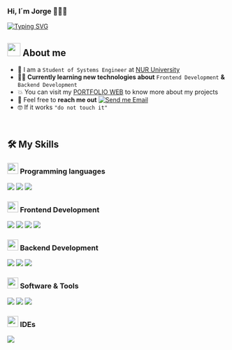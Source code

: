 ### Hi, I´m Jorge 👋🧑‍💻

[![Typing SVG](https://readme-typing-svg.herokuapp.com?font=Open+Sans&weight=800&pause=1000&random=false&width=435&lines=Welcome+to+my+github+profile!;Frontend+and+Backend+developer;I'm+still+a+student)](https://git.io/typing-svg)

<!--About Me-->

## <picture><img src = "https://github.com/7oSkaaa/7oSkaaa/blob/main/Images/about_me.gif?raw=true" width = 30px></picture> About me

- :school: I am a `Student of Systems Engineer` at [NUR University](https://www.nur.edu/)
- :technologist: **Currently learning new technologies about** `Frontend Development` **&** `Backend Development`
- :boom: You can visit my [PORTFOLIO WEB](https://portfolio-jorgeporizrojas.netlify.app/) to know more about my projects
- :email: Feel free to **reach me out** [![Send me Email](https://img.shields.io/static/v1?label=jorgepr22@outlook.com&amp;message=email&amp;color=EA4335&amp;style=flat-square)](mailto:jorgepr22@outlook.com)
- :nerd_face: If it works `"do not touch it"`

<br>

<!-- find the icons used in this READMI here -> https://github.com/tandpfun/skill-icons -->
## 🛠️ My Skills

### <picture> <img src = "https://github.com/7oSkaaa/7oSkaaa/blob/main/Images/Programming_Languages.gif?raw=true" width = 25px>  </picture> Programming languages

<code><img src="https://skillicons.dev/icons?i=javascript" /></code>
<code><img src="https://skillicons.dev/icons?i=typescript" /></code>
<code><img src="https://skillicons.dev/icons?i=python" /></code>

### <picture> <img src = "https://github.com/7oSkaaa/7oSkaaa/blob/main/Images/Front_End.gif?raw=true" width = 25px>  </picture> Frontend Development

<code><img src="https://skillicons.dev/icons?i=html" /></code>
<code><img src="https://skillicons.dev/icons?i=css" /></code>
<code><img src="https://skillicons.dev/icons?i=react" /></code>
<code><img src="https://skillicons.dev/icons?i=astro" /></code>

### <picture> <img src = "https://media0.giphy.com/media/v1.Y2lkPTc5MGI3NjExcjE5Y2RvMXd6OW1sbzZrbzB5bXpqcGhjaTU5d282Z2liZDE4ejJkbyZlcD12MV9pbnRlcm5hbF9naWZfYnlfaWQmY3Q9Zw/KGhpQ5NMoWKQurlHwI/giphy.gif?raw=true" width = 25px>  </picture> Backend Development

<code><img src="https://skillicons.dev/icons?i=nodejs" /></code>
<code><img src="https://skillicons.dev/icons?i=express" /></code>
<code><img src="https://skillicons.dev/icons?i=npm" /></code>

### <picture> <img src = "https://github.com/7oSkaaa/7oSkaaa/blob/main/Images/Software_Tools.gif?raw=true" width = 25px>  </picture> Software & Tools

<code><img src="https://skillicons.dev/icons?i=bootstrap" /></code>
<code><img src="https://skillicons.dev/icons?i=tailwind" /></code>
<code><img src="https://skillicons.dev/icons?i=mysql" /></code>

### <picture> <img src = "https://github.com/7oSkaaa/7oSkaaa/blob/main/Images/IDEs.gif?raw=true" width = 25px>  </picture> IDEs

<code><img src="https://skillicons.dev/icons?i=vscode" /></code>

<!-- 
### <picture> <img src = "https://github.com/7oSkaaa/7oSkaaa/blob/main/Images/OS.gif?raw=true" width = 20px>  </picture> Operating Systems

![Windows](https://img.shields.io/badge/Windows-0078D6?style=flat-square&logo=Windows&logoColor=white)
-->

<br>

<!--
**JorgePorizR/JorgePorizR** is a ✨ _special_ ✨ repository because its `README.md` (this file) appears on your GitHub profile.

Here are some ideas to get you started:

- 🔭 I’m currently working on ...
- 🌱 I’m currently learning ...
- 👯 I’m looking to collaborate on ...
- 🤔 I’m looking for help with ...
- 💬 Ask me about ...
- 📫 How to reach me: ...
- 😄 Pronouns: ...
- ⚡ Fun fact: ...
-->
